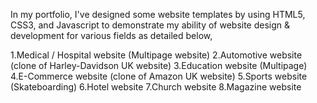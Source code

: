 In my portfolio, I've designed some website templates by using HTML5, CSS3, and Javascript to demonstrate my ability of website design & development for various fields as detailed below,

1.Medical / Hospital website (Multipage website)
2.Automotive website (clone of Harley-Davidson UK website)
3.Education website (Multipage)
4.E-Commerce website (clone of Amazon UK website)
5.Sports website (Skateboarding)
6.Hotel website
7.Church website
8.Magazine website
